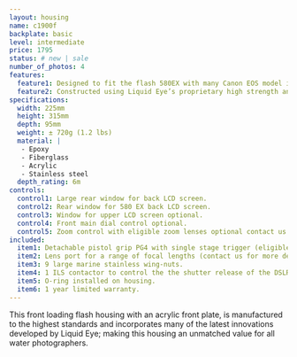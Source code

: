 ```yaml
---
layout: housing
name: c1900f
backplate: basic
level: intermediate
price: 1795
status: # new | sale
number_of_photos: 4
features:
  feature1: Designed to fit the flash 580EX with many Canon EOS model including EOS 500D, EOS 400D, EOS 450D, EOS 300D, EOS 350D, EOS 60D, EOS 50D, EOS 40D, EOS 30D, EOS 7D, EOS 5D, EOS 5D Mark II.
  feature2: Constructed using Liquid Eye’s proprietary high strength and ultra light epoxy resin sandwiched core technology.
specifications:
  width: 225mm
  height: 315mm
  depth: 95mm
  weight: ± 720g (1.2 lbs)
  material: |
   - Epoxy
   - Fiberglass
   - Acrylic
   - Stainless steel
  depth_rating: 6m    
controls:
  control1: Large rear window for back LCD screen.
  control2: Rear window for 580 EX back LCD screen.
  control3: Window for upper LCD screen optional.
  control4: Front main dial control optional.
  control5: Zoom control with eligible zoom lenses optional contact us for further details.
included:
  item1: Detachable pistol grip PG4 with single stage trigger (eligible for PG3 upgrade).
  item2: Lens port for a range of focal lengths (contact us for more details).
  item3: 9 large marine stainless wing-nuts.
  item4: 1 ILS contactor to control the the shutter release of the DSLR.
  item5: O-ring installed on housing.
  item6: 1 year limited warranty.
---
```

This front loading flash housing with an acrylic front plate, is manufactured to the highest standards and incorporates many of the latest innovations developed by Liquid Eye; making this housing an unmatched value for all water photographers.

